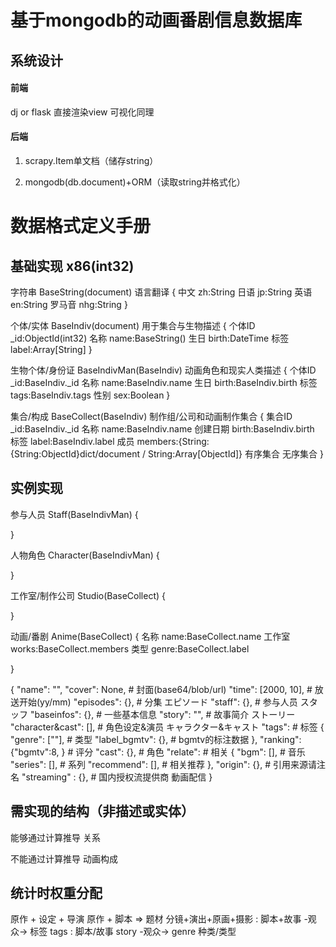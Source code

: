 # 基于mongodb的动画番剧信息数据库

## 系统设计
#### 前端
dj or flask 直接渲染view 可视化同理

#### 后端
1. scrapy.Item单文档（储存string）

2. mongodb(db.document)+ORM（读取string并格式化）
 
# 数据格式定义手册

## 基础实现 x86(int32)
字符串 BaseString(document) 语言翻译
{
    中文 zh:String
    日语 jp:String
    英语 en:String
    罗马音 nhg:String
}

个体/实体 BaseIndiv(document) 用于集合与生物描述
{
    个体ID _id:ObjectId(int32)
    名称 name:BaseString()
    生日 birth:DateTime
    标签 label:Array[String]
}

生物个体/身份证 BaseIndivMan(BaseIndiv) 动画角色和现实人类描述
{
    个体ID _id:BaseIndiv._id
    名称 name:BaseIndiv.name
    生日 birth:BaseIndiv.birth
    标签 tags:BaseIndiv.tags
    性别 sex:Boolean
}

集合/构成 BaseCollect(BaseIndiv) 制作组/公司和动画制作集合
{
    集合ID _id:BaseIndiv._id
    名称 name:BaseIndiv.name
    创建日期 birth:BaseIndiv.birth
    标签 label:BaseIndiv.label
    成员 members:{String:{String:ObjectId}dict/document / String:Array[ObjectId]} 有序集合 无序集合
}

## 实例实现
参与人员 Staff(BaseIndivMan)
{

}

人物角色 Character(BaseIndivMan)
{

}

工作室/制作公司 Studio(BaseCollect)
{

}

动画/番剧 Anime(BaseCollect)
{
    名称 name:BaseCollect.name
    工作室 works:BaseCollect.members
    类型 genre:BaseCollect.label
    
}

{
    "name": "", 
    "cover": None,  # 封面(base64/blob/url)
    "time": [2000, 10],  # 放送开始(yy/mm)
    "episodes": {},  # 分集 エピソード
    "staff": {},  # 参与人员 スタッフ
    "baseinfos": {},  # 一些基本信息
    "story": "",  # 故事简介 ストーリー
    "character&cast": [], # 角色设定&演员 キャラクター&キャスト
    "tags":  # 标签
    {
        "genre": [""],  # 类型
        "label_bgmtv": {},  # bgmtv的标注数据
    },
    "ranking": {"bgmtv":8, } # 评分
    "cast": {},  # 角色
    "relate":  # 相关
    {
        "bgm": [],  # 音乐
        "series": [],  # 系列
        "recommend": [],  # 相关推荐
    },
    "origin": {},  # 引用来源请注名
    "streaming" : {}, # 国内授权流提供商 動画配信
}

## 需实现的结构（非描述或实体）
能够通过计算推导
关系

不能通过计算推导
动画构成

## 统计时权重分配
原作 + 设定 + 导演
原作 + 脚本 => 题材
分镜+演出+原画+摄影
: 脚本+故事 -观众-> 标签 tags
: 脚本/故事 story -观众-> genre 种类/类型